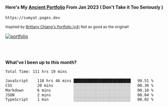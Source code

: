#### Here's My [Ancient Portfolio](https://sumyat.pages.dev) From Jan 2023 ( Don't Take it Too Seriously ) 
````bash
https://sumyat.pages.dev 
````

<sub>Inspired by [Brittany Chiang's Portfolio (v4)](https://v4.brittanychiang.com/) Not as good as the original!</sub>


<a href='https://sumyat.pages.dev/'>
    <img src='https://github.com/sumyat-aung/sumyat-aung/assets/108873224/c9b4f2be-c585-4dd3-84e1-692c3854a6d8' alt='portfolio' align='center' />
</a>


<br />
<br />


<br />
<br />

**What've I been up to this month?**

<!--START_SECTION:waka-->

```txt
Total Time: 111 hrs 19 mins

JavaScript    110 hrs 46 mins █████████████████████████   99.51 %
CSS           20 mins         ░░░░░░░░░░░░░░░░░░░░░░░░░   00.30 %
Markdown      6 mins          ░░░░░░░░░░░░░░░░░░░░░░░░░   00.10 %
JSON          2 mins          ░░░░░░░░░░░░░░░░░░░░░░░░░   00.04 %
TypeScript    1 min           ░░░░░░░░░░░░░░░░░░░░░░░░░   00.02 %
```

<!--END_SECTION:waka-->




